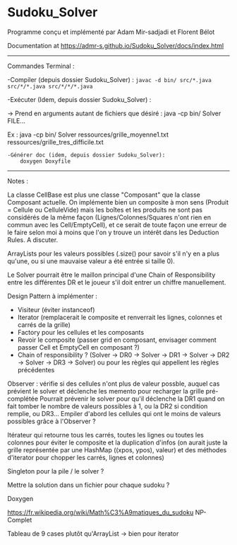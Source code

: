 # Sudoku_Solver

Programme conçu et implémenté par Adam Mir-sadjadi et Florent Bélot

Documentation at https://admr-s.github.io/Sudoku_Solver/docs/index.html

-------------------------------------------------------------------------------------------------------------------------------------------------------------------
Commandes Terminal :

-Compiler (depuis dossier Sudoku_Solver) :
`javac -d bin/ src/*.java src/*/*.java src/*/*/*.java`

-Exécuter (Idem, depuis dossier Sudoku_Solver) :

-> Prend en arguments autant de fichiers que désiré : 
    java -cp bin/ Solver FILE...
    
Ex :
    java -cp bin/ Solver ressources/grille_moyenne1.txt ressources/grille_tres_difficile.txt
    
    -Générer doc (idem, depuis dossier Sudoku_Solver):
        doxygen Doxyfile
    
-------------------------------------------------------------------------------------------------------------------------------------------------------------------

Notes : 

La classe CellBase est plus une classe "Composant" que la classe Composant actuelle. On implémente bien un composite à mon sens (Produit = Cellule ou CelluleVide) mais les boîtes et les produits ne sont pas considérés de la même façon (Lignes/Colonnes/Squares n'ont rien en commun avec les Cell/EmptyCell), et ce serait de toute façon une erreur de le faire selon moi à moins que l'on y trouve un intérêt dans les Deduction Rules. A discuter.

ArrayLists pour les valeurs possibles (.size() pour savoir s'il n'y en a plus qu'une, ou si une mauvaise valeur a été entrée si taille 0).

Le Solver pourrait être le maillon principal d'une Chain of Responsibility entre les différentes DR et le joueur s'il doit entrer un chiffre manuellement.

Design Pattern à implémenter :
- Visiteur (éviter instanceof)
- Iterator (remplacerait le composite et renverrait les lignes, colonnes et carrés de la grille)
- Factory pour les cellules et les composants
- Revoir le composite (passer grid en composant, envisager comment passer Cell et EmptyCell en composant ?)
- Chain of responsibility ? (Solver -> DR0 -> Solver -> DR1 -> Solver -> DR2 -> Solver -> DR3 -> Solver) ou pour les règles qui appellent les règles précédentes

Observer : vérifie si des cellules n'ont plus de valeur possble, auquel cas prévient le solver et déclenche les memento pour recharger la grille pré-complétée
Pourrait prévenir le solver pour qu'il déclenche la DR1 quand on fait tomber le nombre de valeurs possibles à 1, ou la DR2 si condition remplie, ou DR3...
Empiler d'abord les cellules qui ont le moins de valeurs possibles grâce à l'Observer ?

Itérateur qui retourne tous les carrés, toutes les lignes ou toutes les colonnes pour éviter le composite et la duplication d'infos (on aurait juste la grille représentée par une HashMap ((xpos, ypos), valeur) et des méthodes d'iterator pour chopper les carrés, lignes et colonnes)

Singleton pour la pile / le solver ?

Mettre la solution dans un fichier pour chaque sudoku ?

Doxygen

https://fr.wikipedia.org/wiki/Math%C3%A9matiques_du_sudoku
NP-Complet

Tableau de 9 cases plutôt qu'ArrayList -> bien pour iterator
